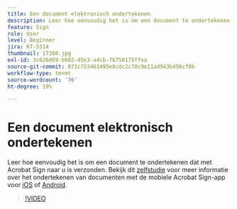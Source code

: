 ```yaml
---
title: Een document elektronisch ondertekenen
description: Leer hoe eenvoudig het is om een document te ondertekenen dat naar u is verzonden met Acrobat Sign
feature: Sign
role: User
level: Beginner
jira: KT-5314
thumbnail: 17360.jpg
exl-id: 3c626d69-b982-45e3-a4cb-7b758175ffea
source-git-commit: 871c753461495e8cdc2c78c9e11ad943b456cf8b
workflow-type: tm+mt
source-wordcount: '76'
ht-degree: 19%

---
```


# Een document elektronisch ondertekenen

Leer hoe eenvoudig het is om een document te ondertekenen dat met Acrobat Sign naar u is verzonden. Bekijk dit [zelfstudie](../mobile/sign-mobile.md) voor meer informatie over het ondertekenen van documenten met de mobiele Acrobat Sign-app voor [iOS](https://apps.apple.com/nl/app/adobe-sign/id481082197) of [Android](https://play.google.com/store/apps/details?id=com.adobe.echosign&amp;hl=nl).

>[!VIDEO](https://video.tv.adobe.com/v/344217?quality=12&learn=on&hidetitle=true)
